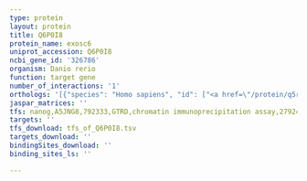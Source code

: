 ```yaml
---
type: protein
layout: protein
title: Q6P0I8
protein_name: exosc6
uniprot_accession: Q6P0I8
ncbi_gene_id: '326786'
organism: Danio rerio
function: target gene
number_of_interactions: '1'
orthologs: '[{"species": "Homo sapiens", "id": ["<a href=\"/protein/q5rkv6\">Q5RKV6</a>"]}, {"species": "Mus musculus", "id": ["Q8BTW3"]}, {"species": "Rattus norvegicus", "id": ["<a href=\"/protein/d3zw38\">D3ZW38</a>"]}, {"species": "Caenorhabditis elegans", "id": ["Q9N4P9"]}]'
jaspar_matrices: ''
tfs: nanog,A5JNG8,792333,GTRD,chromatin immunoprecipitation assay,27924024%5Buid%5D,No
targets: ''
tfs_download: tfs_of_Q6P0I8.tsv
targets_download: ''
bindingSites_download: ''
binding_sites_ls: ''

---
```

